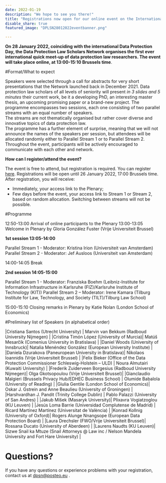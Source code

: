 ```yaml
---
date: 2022-01-19
description: "We hope to see you there!"
title: "Registrations now open for our online event on the International Data Protection Day!"
disable_share: true
featured_image: "DPLSN28012022eventbanner.png"

---
```


**On 28 January 2022, coinciding with the international Data Protection Day, the Data Protection Law Scholars Network organises **the first ever international quick meet-up of data protection law researchers**. 
The event will take place online, at 13:00-15:10 Brussels time**.  

#Format/What to expect

Speakers were selected through a call for abstracts for very short presentations that the Network launched back in December 2021. 
Data protection law scholars of all levels of seniority will present *in 3 slides and 5 minutes* their current work, be it a developing PhD, an interesting master thesis, an upcoming promising paper or a brand-new project.
The programme encompasses two sessions, each one consisting of two parallel streams with an equal number of speakers.  
The streams are not thematically organised but rather cover diverse and innovative topics of data protection law.  
The programme has a further element of surprise, meaning that we will not announce the names of the speakers per session, but attendees will be allocated randomly either to Parallel Stream 1 or to Parallel Stream 2. 
Throughout the event, participants will be actively encouraged to communicate with each other and network.

**How can I register/attend the event?**

The event is free to attend, but registration is required. You can register [here](https://tilburguniversity.zoom.us/meeting/register/tJUufuqqqj0uH9fAlTy3-KC2Kw35nA2TRAgY). 
Registrations will be open until 26 January 2022, 17:00 Brussels time.
After registration, you will receive: 
- Immediately, your access link to the Plenary;
- Few days before the event, your access link to Stream 1 or Stream 2, based on random allocation. Switching between streams will not be possible. 


#Programme

12:50-13:00 Arrival of online participants to the Plenary 
13:00-13:05 Welcome in Plenary by Gloria González Fuster (Vrije Universiteit Brussel) 

**1st session 13:05-14:00**

Parallel Stream 1 - Moderator: Kristina Irion (Universiteit van Amsterdam) 
Parallel Stream 2 - Moderator: Jef Ausloos (Universiteit van Amsterdam) 

14:00-14:05 Break 

**2nd session 14:05-15:00**

Parallel Stream 1 - Moderator: Franziska Boehm (Leibniz-Institute for Information Infrastructure in Karlsruhe (FIZ)/Karlsruhe Institute of Technology (KIT)) 
Parallel Stream 2 – Moderator: Irene Kamara (Tilburg Institute for Law, Technology, and Society (TILT)/Tilburg Law School) 

15:00-15:10 Closing remarks in Plenary by Katie Nolan (London School of Economics) 

#Preliminary list of Speakers (in alphabetical order)

|Cristiana Santos (Utrecht University) |  Marvin van Bekkum (Radboud University Nijmegen)  |
|Cristina Timón López (University of Murcia)| Matúš Mesarčík (Comenius University in Bratislava) |
|Daniel Woods (University of Innsbruck)| Natalia Menéndez González (European University Institute)  |
|Daniela Dzurakova (Paneuropean University in Bratislava)| Nikolaos Ioannidis (Vrije Universiteit Brussel) |
|Felix Bieker (Office of the Data Protection Commissioner Schleswig-Holstein – ULD) |  Noura Almutairi (Kuwaiti University) |
|Frederik Zuiderveen Borgesius (Radboud University Nijmegen)|  Olga Gkotsopoulou (Vrije Universiteit Brussel)|
|Gianclaudio Malgieri (Brussels Privacy Hub/EDHEC Business School) | Olumide Babalola (University of Reading) |
|Giulia Gentile (London School of Economics)|  Oskar J. Gstrein and Anne Beaulieu (University of Groningen) |
|Harshvardhan J. Pandit (Trinity College Dublin) | Pablo Palazzi (University of San Andres) |
|Jakub Míšek (Masaryk University)| Plixavra Vogiatzoglou (KU Leuven) |
|Jesús Loma Barrie (Universidad Complutense de Madrid) | Ricard Martínez Martínez (Universitat de València) |
|Konrad Kollnig (University of Oxford)|  Rogers Alunge Nnangsope (European Data Protection Board) |
|Laura Drechsler (FWO/Vrije Universiteit Brussel)|  Rossana Ducato (University of Aberdeen)  |
|Laurens Naudts (KU Leuven)| Sizwe Snail ka Mtuze (Snail Attorneys @ Law inc / Nelson Mandela University and Fort Hare University) |


# Questions? 

If you have any questions or experience problems with your registration, contact us at dpsn@posteo.eu .

   
